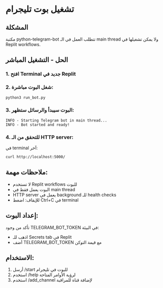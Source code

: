 # تشغيل بوت تليجرام

## المشكلة
مكتبة python-telegram-bot تتطلب العمل في الـ main thread ولا يمكن تشغيلها في Replit workflows.

## الحل - التشغيل المباشر

### 1. افتح Terminal جديد في Replit

### 2. شغل البوت مباشرة:
```bash
python3 run_bot.py
```

### 3. البوت سيبدأ والرسائل ستظهر:
```
INFO - Starting Telegram bot in main thread...
INFO - Bot started and ready!
```

### 4. للتحقق من الـ HTTP server:
في terminal آخر:
```bash
curl http://localhost:5000/
```

## ملاحظات مهمة:
- لا تستخدم Replit workflows للبوت
- البوت يعمل فقط في main thread
- HTTP server يعمل في background للـ health checks
- للإيقاف: اضغط Ctrl+C في terminal

## إعداد البوت:
تأكد من وجود TELEGRAM_BOT_TOKEN في البيئة:
- اذهب للـ Secrets tab في Replit
- أضف TELEGRAM_BOT_TOKEN مع قيمة التوكن

## الاستخدام:
1. أرسل /start للبوت في تليجرام
2. استخدم /help لرؤية الأوامر المتاحة
3. استخدم /add_channel لإضافة قناة للمراقبة